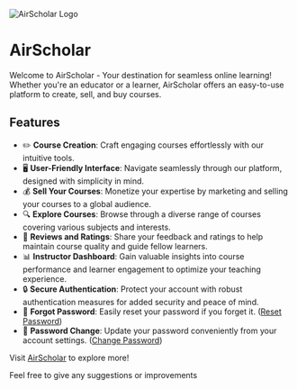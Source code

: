 ![AirScholar Logo]([https://example.com/airscholar-logo.png](https://imgtr.ee/images/2024/04/03/a31ef125e7141a0304c5ce420abce91e.png))
# AirScholar

Welcome to AirScholar - Your destination for seamless online learning! Whether you're an educator or a learner, AirScholar offers an easy-to-use platform to create, sell, and buy courses.

## Features

- ✏️ **Course Creation**: Craft engaging courses effortlessly with our intuitive tools.
- 🖥️ **User-Friendly Interface**: Navigate seamlessly through our platform, designed with simplicity in mind.
- 💰 **Sell Your Courses**: Monetize your expertise by marketing and selling your courses to a global audience.
- 🔍 **Explore Courses**: Browse through a diverse range of courses covering various subjects and interests.
- 🌟 **Reviews and Ratings**: Share your feedback and ratings to help maintain course quality and guide fellow learners.
- 📊 **Instructor Dashboard**: Gain valuable insights into course performance and learner engagement to optimize your teaching experience.
- 🔒 **Secure Authentication**: Protect your account with robust authentication measures for added security and peace of mind.
- 🔑 **Forgot Password**: Easily reset your password if you forget it. ([Reset Password](#))
- 🔄 **Password Change**: Update your password conveniently from your account settings. ([Change Password](#))


Visit [AirScholar](https://air-scholar.vercel.app/) to explore more!

Feel free to give any suggestions or improvements
